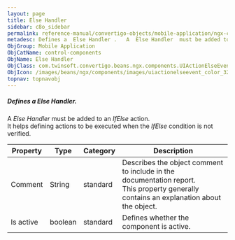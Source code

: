 ```yaml
---
layout: page
title: Else Handler
sidebar: c8o_sidebar
permalink: reference-manual/convertigo-objects/mobile-application/ngx-components/control-components/else-handler/
metadesc: Defines a  Else Handler .   A  Else Handler  must be added to an  IfElse  action. It helps defining actions to be executed when the  IfElse  condition
ObjGroup: Mobile Application
ObjCatName: control-components
ObjName: Else Handler
ObjClass: com.twinsoft.convertigo.beans.ngx.components.UIActionElseEvent
ObjIcon: /images/beans/ngx/components/images/uiactionelseevent_color_32x32.png
topnav: topnavobj
---
```

##### Defines a <i>Else Handler</i>. 

A <i>Else Handler</i> must be added to an <i>IfElse</i> action.<br/>It helps defining actions to be executed when the <i>IfElse</i> condition is not verified.

Property | Type | Category | Description
--- | --- | --- | ---
Comment | String | standard | Describes the object comment to include in the documentation report.<br/>This property generally contains an explanation about the object.
Is active | boolean | standard | Defines whether the component is active.<br/>
